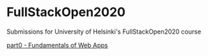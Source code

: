 # FullStackOpen2020
Submissions for University of Helsinki's FullStackOpen2020 course 

[part0 - Fundamentals of Web Apps](./tree/master/part0)
